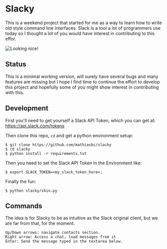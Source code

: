 Slacky
======

This is a weekend project that started for me as a way to learn
how to write old style command line interfaces. Slack is a tool
a lot of programmers use today so I thought a lot of you would 
have interest in contributing to this effor.

![Looking nice!](https://github.com/mathiasbc/slacky/blob/master/img/slacky.jpg)

Status
------

This is a minimal working version, will surely have several bugs
and many features are missing but I hope I find time to continue
the effort to develop this project and hopefully some of you might
show interest in contributing with this.

Development
-----------

First you'll need to get yourself a Slack API Token, which you
can get at: https://api.slack.com/tokens

Then clone this repo, `cd` and get a python environment setup:

    $ git clone https://github.com/mathiasbc/slacky
    $ cd slacky
    $ python install -r requirements.txt

Then you need to set the Slack API Token in the Environment like:

    $ export SLACK_TOKEN=<my_slack_token_here>;

Finally the fun:

    $ python slacky/skin.py


Commands
--------

The idea is for Slacky to be as intuitive as the Slack original
client, but we are far from that, for the moment.

    Up/Down arrows: navigate contacts section.
    Right arrow: Access a chat, load messages from it
    Enter: Send the message typed in the textarea below.


